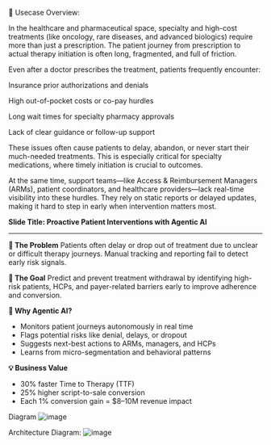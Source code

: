 🧭 Usecase Overview:

In the healthcare and pharmaceutical space, specialty and high-cost treatments (like oncology, rare diseases, and advanced biologics) require more than just a prescription. The patient journey from prescription to actual therapy initiation is often long, fragmented, and full of friction.

Even after a doctor prescribes the treatment, patients frequently encounter:

Insurance prior authorizations and denials

High out-of-pocket costs or co-pay hurdles

Long wait times for specialty pharmacy approvals

Lack of clear guidance or follow-up support

These issues often cause patients to delay, abandon, or never start their much-needed treatments. This is especially critical for specialty medications, where timely initiation is crucial to outcomes.

At the same time, support teams—like Access & Reimbursement Managers (ARMs), patient coordinators, and healthcare providers—lack real-time visibility into these hurdles. They rely on static reports or delayed updates, making it hard to step in early when intervention matters most.

**Slide Title: Proactive Patient Interventions with Agentic AI**

---

**🚩 The Problem**
Patients often delay or drop out of treatment due to unclear or difficult therapy journeys. Manual tracking and reporting fail to detect early risk signals.

**🎯 The Goal**
Predict and prevent treatment withdrawal by identifying high-risk patients, HCPs, and payer-related barriers early to improve adherence and conversion.

**🤖 Why Agentic AI?**

* Monitors patient journeys autonomously in real time
* Flags potential risks like denial, delays, or dropout
* Suggests next-best actions to ARMs, managers, and HCPs
* Learns from micro-segmentation and behavioral patterns

**💡 Business Value**

* 30% faster Time to Therapy (TTF)
* 25% higher script-to-sale conversion
* Each 1% conversion gain = \$8–10M revenue impact

Diagram
![image](https://github.com/user-attachments/assets/eadaf6f0-9af8-4fea-8209-758c769bc998)

Architecture Diagram:
![image](https://github.com/user-attachments/assets/2294a3e4-7e7b-449e-a207-4a550480f558)
